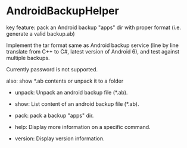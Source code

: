 # AndroidBackupHelper

key feature: pack an Android backup "apps" dir with proper format (i.e. generate a valid backup.ab)

Implement the tar format same as Android backup service (line by line translate from C++ to C#, latest version of Android 6), and test against multiple backups.

Currently password is not supported.

also: show *.ab contents or unpack it to a folder

-  unpack:     Unpack an android backup file (*.ab).

-  show:       List content of an android backup file (*.ab).

-  pack:       pack a backup "apps" dir.

-  help:       Display more information on a specific command.

-  version:    Display version information.
